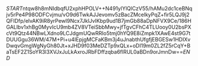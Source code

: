 $START$ntqw8h8mNIdbqfU2xphHPOLV++N491ylYlQlCzV55/hAMu2dc1ceBNqjv5rPe4P98ODFCvjmu/vO9d6TwkAJJevomv5zBacZMcelkyPqZ+fir5LQJ9j2QFIDfp/elvAK9iR8yrPewI9Ncx7JklJvIKbp9ud1B7jmGb88aDpNFVX9Ce/186HGALlbv1xhBg0MyvIcU9mb4ZV8VTeiSbbMwy+jfTgvCFhC4TLUooy0U2bsPXcVt9Qtz44NBwLXdno9LCJdgmUQwRRIo5tmj0hYQ9E8iZmpk1XAwE4st9G7tDUUGgu36WM/47M+Pi+u4IEpjgMCFaKBm3j4uJnabthUfgfjEBGESw1HDIXvDwqvGmgWgNyGh80Jt+xJHD9f03MeDZTp9xQLx+oDI19m0ZL2fZ5rCqY+BaTsEF2Z1SoYR3l3XVJxJuLkAxroJRbFDffzqba6flRUL0aBDn9orJmnDw==$END$